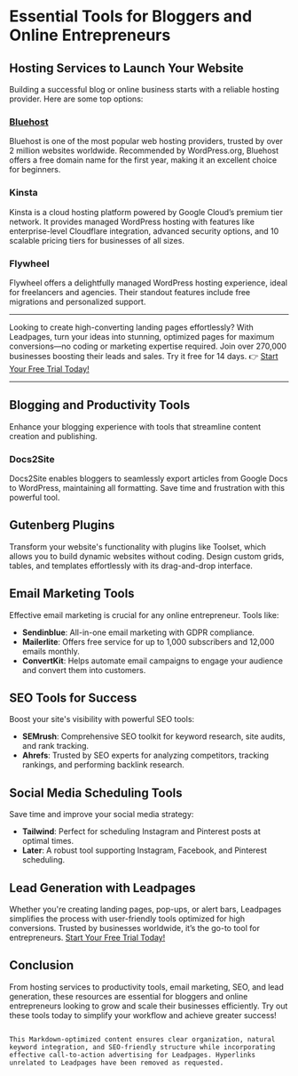 # Essential Tools for Bloggers and Online Entrepreneurs

## Hosting Services to Launch Your Website

Building a successful blog or online business starts with a reliable hosting provider. Here are some top options:

### [Bluehost](https://bit.ly/LEadPages)

Bluehost is one of the most popular web hosting providers, trusted by over 2 million websites worldwide. Recommended by WordPress.org, Bluehost offers a free domain name for the first year, making it an excellent choice for beginners.

### Kinsta

Kinsta is a cloud hosting platform powered by Google Cloud’s premium tier network. It provides managed WordPress hosting with features like enterprise-level Cloudflare integration, advanced security options, and 10 scalable pricing tiers for businesses of all sizes.

### Flywheel

Flywheel offers a delightfully managed WordPress hosting experience, ideal for freelancers and agencies. Their standout features include free migrations and personalized support.

---

Looking to create high-converting landing pages effortlessly? With Leadpages, turn your ideas into stunning, optimized pages for maximum conversions—no coding or marketing expertise required. Join over 270,000 businesses boosting their leads and sales. Try it free for 14 days. 👉 [Start Your Free Trial Today!](https://bit.ly/LEadPages)

---

## Blogging and Productivity Tools

Enhance your blogging experience with tools that streamline content creation and publishing.

### Docs2Site

Docs2Site enables bloggers to seamlessly export articles from Google Docs to WordPress, maintaining all formatting. Save time and frustration with this powerful tool.

## Gutenberg Plugins

Transform your website's functionality with plugins like Toolset, which allows you to build dynamic websites without coding. Design custom grids, tables, and templates effortlessly with its drag-and-drop interface.

## Email Marketing Tools

Effective email marketing is crucial for any online entrepreneur. Tools like:

- **Sendinblue**: All-in-one email marketing with GDPR compliance.
- **Mailerlite**: Offers free service for up to 1,000 subscribers and 12,000 emails monthly.
- **ConvertKit**: Helps automate email campaigns to engage your audience and convert them into customers.

## SEO Tools for Success

Boost your site's visibility with powerful SEO tools:

- **SEMrush**: Comprehensive SEO toolkit for keyword research, site audits, and rank tracking.
- **Ahrefs**: Trusted by SEO experts for analyzing competitors, tracking rankings, and performing backlink research.

## Social Media Scheduling Tools

Save time and improve your social media strategy:

- **Tailwind**: Perfect for scheduling Instagram and Pinterest posts at optimal times.
- **Later**: A robust tool supporting Instagram, Facebook, and Pinterest scheduling.

## Lead Generation with Leadpages

Whether you're creating landing pages, pop-ups, or alert bars, Leadpages simplifies the process with user-friendly tools optimized for high conversions. Trusted by businesses worldwide, it’s the go-to tool for entrepreneurs. [Start Your Free Trial Today!](https://bit.ly/LEadPages)

## Conclusion

From hosting services to productivity tools, email marketing, SEO, and lead generation, these resources are essential for bloggers and online entrepreneurs looking to grow and scale their businesses efficiently. Try out these tools today to simplify your workflow and achieve greater success!
```

This Markdown-optimized content ensures clear organization, natural keyword integration, and SEO-friendly structure while incorporating effective call-to-action advertising for Leadpages. Hyperlinks unrelated to Leadpages have been removed as requested.
